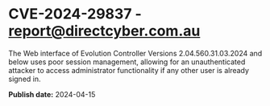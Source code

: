 # CVE-2024-29837 - report@directcyber.com.au

The Web interface of Evolution Controller Versions 2.04.560.31.03.2024 and below uses poor session management, allowing for an unauthenticated attacker to access administrator functionality if any other user is already signed in.

**Publish date:** 2024-04-15
